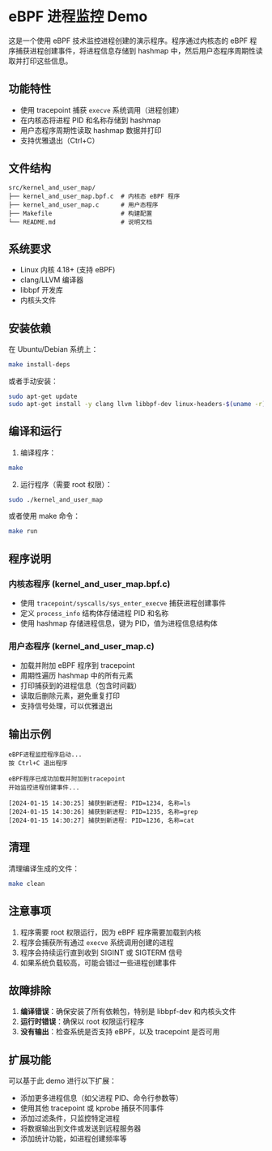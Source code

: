 # eBPF 进程监控 Demo

这是一个使用 eBPF 技术监控进程创建的演示程序。程序通过内核态的 eBPF 程序捕获进程创建事件，将进程信息存储到 hashmap 中，然后用户态程序周期性读取并打印这些信息。

## 功能特性

- 使用 tracepoint 捕获 `execve` 系统调用（进程创建）
- 在内核态将进程 PID 和名称存储到 hashmap
- 用户态程序周期性读取 hashmap 数据并打印
- 支持优雅退出（Ctrl+C）

## 文件结构

```
src/kernel_and_user_map/
├── kernel_and_user_map.bpf.c  # 内核态 eBPF 程序
├── kernel_and_user_map.c      # 用户态程序
├── Makefile                   # 构建配置
└── README.md                  # 说明文档
```

## 系统要求

- Linux 内核 4.18+ (支持 eBPF)
- clang/LLVM 编译器
- libbpf 开发库
- 内核头文件

## 安装依赖

在 Ubuntu/Debian 系统上：

```bash
make install-deps
```

或者手动安装：

```bash
sudo apt-get update
sudo apt-get install -y clang llvm libbpf-dev linux-headers-$(uname -r) libelf-dev zlib1g-dev
```

## 编译和运行

1. 编译程序：
```bash
make
```

2. 运行程序（需要 root 权限）：
```bash
sudo ./kernel_and_user_map
```

或者使用 make 命令：
```bash
make run
```

## 程序说明

### 内核态程序 (kernel_and_user_map.bpf.c)

- 使用 `tracepoint/syscalls/sys_enter_execve` 捕获进程创建事件
- 定义 `process_info` 结构体存储进程 PID 和名称
- 使用 hashmap 存储进程信息，键为 PID，值为进程信息结构体

### 用户态程序 (kernel_and_user_map.c)

- 加载并附加 eBPF 程序到 tracepoint
- 周期性遍历 hashmap 中的所有元素
- 打印捕获到的进程信息（包含时间戳）
- 读取后删除元素，避免重复打印
- 支持信号处理，可以优雅退出

## 输出示例

```
eBPF进程监控程序启动...
按 Ctrl+C 退出程序

eBPF程序已成功加载并附加到tracepoint
开始监控进程创建事件...

[2024-01-15 14:30:25] 捕获到新进程: PID=1234, 名称=ls
[2024-01-15 14:30:26] 捕获到新进程: PID=1235, 名称=grep
[2024-01-15 14:30:27] 捕获到新进程: PID=1236, 名称=cat
```

## 清理

清理编译生成的文件：

```bash
make clean
```

## 注意事项

1. 程序需要 root 权限运行，因为 eBPF 程序需要加载到内核
2. 程序会捕获所有通过 `execve` 系统调用创建的进程
3. 程序会持续运行直到收到 SIGINT 或 SIGTERM 信号
4. 如果系统负载较高，可能会错过一些进程创建事件

## 故障排除

1. **编译错误**：确保安装了所有依赖包，特别是 libbpf-dev 和内核头文件
2. **运行时错误**：确保以 root 权限运行程序
3. **没有输出**：检查系统是否支持 eBPF，以及 tracepoint 是否可用

## 扩展功能

可以基于此 demo 进行以下扩展：

- 添加更多进程信息（如父进程 PID、命令行参数等）
- 使用其他 tracepoint 或 kprobe 捕获不同事件
- 添加过滤条件，只监控特定进程
- 将数据输出到文件或发送到远程服务器
- 添加统计功能，如进程创建频率等